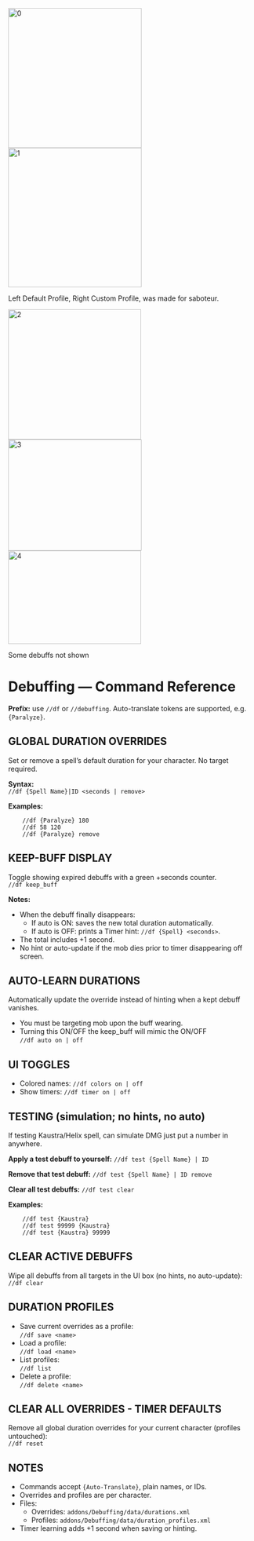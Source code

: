 <img width="272" height="285" alt="0" src="https://github.com/user-attachments/assets/c8692241-9d50-458a-aef3-d81c5fd0363a" />
<img width="272" height="284" alt="1" src="https://github.com/user-attachments/assets/f97f5717-33ba-4fe0-84cb-4c6f41885050" />

Left Default Profile, Right Custom Profile, was made for saboteur.

<img width="271" height="265" alt="2" src="https://github.com/user-attachments/assets/30a39a1e-f131-4db1-b08e-5381268db226" />
<img width="272" height="227" alt="3" src="https://github.com/user-attachments/assets/12f4d834-6976-4050-ad9c-c2a4c560d81c" />
<img width="271" height="190" alt="4" src="https://github.com/user-attachments/assets/f8647336-42bf-4b38-bac0-2194d5dcf5d8" />

Some debuffs not shown



# Debuffing — Command Reference

**Prefix:** use `//df` or `//debuffing`. Auto-translate tokens are supported, e.g. `{Paralyze}`.

## GLOBAL DURATION OVERRIDES
Set or remove a spell’s default duration for your character. No target required.

**Syntax:**  
`//df {Spell Name}|ID <seconds | remove>`

**Examples:**
```
    //df {Paralyze} 180
    //df 58 120
    //df {Paralyze} remove
```

## KEEP-BUFF DISPLAY
Toggle showing expired debuffs with a green +seconds counter.  
`//df keep_buff`

**Notes:**
- When the debuff finally disappears:
  - If auto is ON: saves the new total duration automatically.
  - If auto is OFF: prints a Timer hint: `//df {Spell} <seconds>`.
- The total includes +1 second.
- No hint or auto-update if the mob dies prior to timer disappearing off screen.

## AUTO-LEARN DURATIONS
Automatically update the override instead of hinting when a kept debuff vanishes.

- You must be targeting mob upon the buff wearing.
- Turning this ON/OFF the keep_buff will mimic the ON/OFF  
  `//df auto on | off`

## UI TOGGLES
- Colored names:   `//df colors on | off`
- Show timers:     `//df timer on | off`

## TESTING (simulation; no hints, no auto)
If testing Kaustra/Helix spell, can simulate DMG just put a number in anywhere.

**Apply a test debuff to yourself:**
`//df test {Spell Name} | ID`

**Remove that test debuff:**
`//df test {Spell Name} | ID remove`

**Clear all test debuffs:**
`//df test clear`

**Examples:**
```
    //df test {Kaustra}
    //df test 99999 {Kaustra}
    //df test {Kaustra} 99999
```

## CLEAR ACTIVE DEBUFFS
Wipe all debuffs from all targets in the UI box (no hints, no auto-update):  
`//df clear`

## DURATION PROFILES
- Save current overrides as a profile:  
  `//df save <name>`
- Load a profile:  
  `//df load <name>`
- List profiles:  
  `//df list`
- Delete a profile:  
  `//df delete <name>`

## CLEAR ALL OVERRIDES - TIMER DEFAULTS
Remove all global duration overrides for your current character (profiles untouched):  
`//df reset`

## NOTES
- Commands accept `{Auto-Translate}`, plain names, or IDs.
- Overrides and profiles are per character.
- Files:
  - Overrides: `addons/Debuffing/data/durations.xml`
  - Profiles:  `addons/Debuffing/data/duration_profiles.xml`
- Timer learning adds +1 second when saving or hinting.
